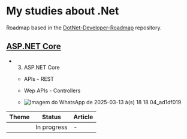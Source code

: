 # My studies about .Net

Roadmap based in the [DotNet-Developer-Roadmap](https://github.com/milanm/DotNet-Developer-Roadmap) repository.

## [ASP.NET Core](https://github.com/milanm/DotNet-Developer-Roadmap?tab=readme-ov-file#3-aspnet-core)

- 3. ASP.NET Core
  - APIs -  REST
  - Wep APIs - Controllers
 
  - ![Imagem do WhatsApp de 2025-03-13 à(s) 18 18 04_ad1df019](https://github.com/user-attachments/assets/6273334b-585f-432f-ae31-c08243a5ad6b)


| Theme          | Status           | Article        |
|----------------|----------------|----------------|
|  | In progress         | -              |

